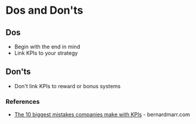 # Dos and Don'ts

## Dos
* Begin with the end in mind
* Link KPIs to your strategy


## Don'ts
* Don't link KPIs to reward or bonus systems


### References
* [The 10 biggest mistakes companies make with KPIs](https://bernardmarr.com/the-10-biggest-mistakes-companies-make-with-kpis/) - bernardmarr.com

